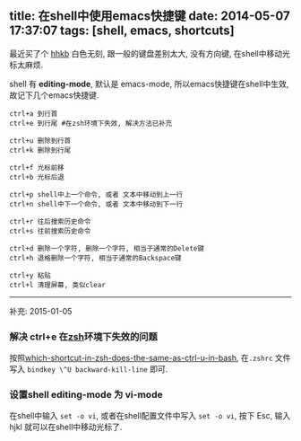 title: 在shell中使用emacs快捷键
date: 2014-05-07 17:37:07
tags: [shell, emacs, shortcuts]
---

最近买了个 [hhkb](http://zh.wikipedia.org/wiki/Happy_Hacking_Keyboard) 白色无刻, 跟一般的键盘差别太大, 没有方向键, 在shell中移动光标太麻烦.

shell 有 **editing-mode**, 默认是 emacs-mode, 所以emacs快捷键在shell中生效, 故记下几个emacs快捷键.

```
ctrl+a 到行首
ctrl+e 到行尾 #在zsh环境下失效, 解决方法已补充

```

```
ctrl+u 删除到行首
ctrl+k 删除到行尾
```

```
ctrl+f 光标前移
ctrl+b 光标后退
```

```
ctrl+p shell中上一个命令, 或者 文本中移动到上一行
ctrl+n shell中下一个命令, 或者 文本中移动到下一行
```

```
ctrl+r 往后搜索历史命令
ctrl+s 往前搜索历史命令
```

```
ctrl+d 删除一个字符, 删除一个字符, 相当于通常的Delete键
ctrl+h 退格删除一个字符, 相当于通常的Backspace键
```

```
ctrl+y 粘贴
ctrl+l 清理屏幕, 类似clear
```

---

补充: 2015-01-05

### 解决 ctrl+e 在[zsh](http://www.zsh.org/)环境下失效的问题

按照[which-shortcut-in-zsh-does-the-same-as-ctrl-u-in-bash](http://stackoverflow.com/questions/3483604/which-shortcut-in-zsh-does-the-same-as-ctrl-u-in-bash),
在`.zshrc` 文件写入 `bindkey \^U backward-kill-line` 即可.


### 设置shell editing-mode 为 vi-mode

在shell中输入 `set -o vi`, 或者在shell配置文件中写入 `set -o vi`,
按下 Esc, 输入 hjkl 就可以在shell中移动光标了.
